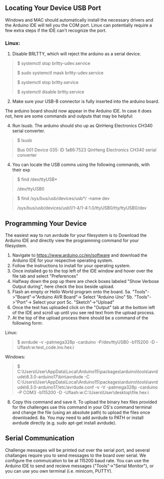 ## Locating Your Device USB Port
Windows and MAC should automatically install the necessary drivers and the
Arduino IDE
will tell you the COM port. Linux can potentially require a few extra steps if
the IDE can't recognize the port.

### Linux:

1. Disable BRLTTY, which will reject the arduino as a serial device.
> $ systemctl stop brltty-udev.service
> 
> $ sudo systemctl mask brltty-udev.service
> 
> $ systemctl stop brltty.service
> 
> $ systemctl disable brltty.service

2. Make sure your USB-B connector is fully inserted into the arduino board.

The arduino board should now appear in the Arduino IDE. In case it does not, here are some commands and outputs that may be helpful:

4. Run lsusb. The arduino should sho up as QinHeng Electronics CH340 serial converter. 
> $ lsusb
> 
> Bus 001 Device 035: ID 1a86:7523 QinHeng Electronics CH340 serial converter

4. You can locate the USB comms using the following commands, with their exp
> $ find /dev/ttyUSB*
> 
> /dev/ttyUSB0

> $ find /sys/bus/usb/devices/usb*/ -name dev
> 
> /sys/bus/usb/devices/usb1/1-4/1-4:1.0/ttyUSB0/tty/ttyUSB0/dev



## Programming Your Device
The easiest way to run avrdude for your filesystem is to Download the Arduino IDE and directly view the programming command for your filesystem.

1. Navigate to https://www.arduino.cc/en/software and download the Arduino IDE for your respective operating system.
2. Follow the instructions to install for your operating system.
3. Once installed go to the top left of the IDE window and hover over the file tab and select "Preferences"
4. Halfway down the pop up there are check boxes labeled "Show Verbose Output during", here check the box beside upload.
5. Flash an empty or Hello World program onto the board. 
	5a. "Tools"->"Board"->"Arduino AVR Board"-> Select "Arduino Uno"
	5b. "Tools"->"Port"-> Select your port
	5c. "Sketch"->"Upload"
6. Once the test has uploaded click on the "Output" tab at the bottom left of the IDE and scroll up until you see red text from the upload process.
7. At the top of the upload process there should be a command of the following form:

Linux:
> $ avrdude  -v  -patmega328p -carduino -P/dev/ttyUSB0 -b115200 -D -Uflash:w:test_code.ino.hex:i
	
 Windows:
 > $ C:\Users\User\AppData\Local\Arduino15\packages\arduino\tools\avrdude\6.3.0-arduino17\bin\avrdude -C C:\Users\User\AppData\Local\Arduino15\packages\arduino\tools\avrdude\6.3.0-arduino17/etc/avrdude.conf -v -V -patmega328p -carduino -P COM3 -b115200 -D -Uflash:w:C:\Users\User\desktop\file.hex:i
8. Copy this command and save it. To upload the binary hex files provided for the challenges use this command in your OS's command terminal and change the file (using an absolute path) to upload the files once downloaded.
	8a. You may need to add avrdude to PATH or install avrdude directly (e.g. sudo apt-get install avrdude).
	
## Serial Communication
Challenge messages will be printed out over the serial port, and several challanges require you to send messages to the board over serial. We configure the commuication to be at 115200 baud rate. You can use the Arduino IDE to send and recieve messages ("Tools"->"Serial Monitor"), or you can use you own terminal (i.e. minicom, PUTTY). 